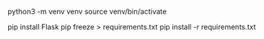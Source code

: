 python3 -m venv venv
source venv/bin/activate

pip install Flask
pip freeze > requirements.txt
pip install -r requirements.txt


